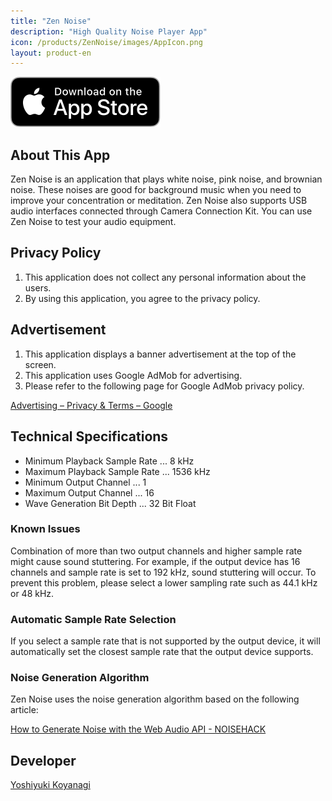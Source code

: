 ```yaml
---
title: "Zen Noise"
description: "High Quality Noise Player App"
icon: /products/ZenNoise/images/AppIcon.png
layout: product-en
---
```


[![Download on the AppStore](/images/appstore_us.svg)](https://apps.apple.com/us/app/zen-noise/id1566647727)

## About This App

Zen Noise is an application that plays white noise, pink noise, and brownian noise. These noises are good for background music when you need to improve your concentration or meditation. Zen Noise also supports USB audio interfaces connected through Camera Connection Kit. You can use Zen Noise to test your audio equipment.

## Privacy Policy

1. This application does not collect any personal information about the users.
2. By using this application, you agree to the privacy policy.

## Advertisement

1. This application displays a banner advertisement at the top of the screen.
2. This application uses Google AdMob for advertising.
3. Please refer to the following page for Google AdMob privacy policy.

[Advertising – Privacy & Terms – Google](https://policies.google.com/technologies/ads?hl=en)

## Technical Specifications

- Minimum Playback Sample Rate ... 8 kHz
- Maximum Playback Sample Rate ... 1536 kHz
- Minimum Output Channel ... 1
- Maximum Output Channel ... 16
- Wave Generation Bit Depth ... 32 Bit Float

### Known Issues

Combination of more than two output channels and higher sample rate might cause sound stuttering. For example, if the output device has 16 channels and sample rate is set to 192 kHz, sound stuttering will occur. To prevent this problem, please select a lower sampling rate such as 44.1 kHz or 48 kHz.

### Automatic Sample Rate Selection

If you select a sample rate that is not supported by the output device, it will automatically set the closest sample rate that the output device supports.

### Noise Generation Algorithm

Zen Noise uses the noise generation algorithm based on the following article:

[How to Generate Noise with the Web Audio API - NOISEHACK](https://noisehack.com/generate-noise-web-audio-api/)

## Developer

[Yoshiyuki Koyanagi](https://moutend.github.io/)
